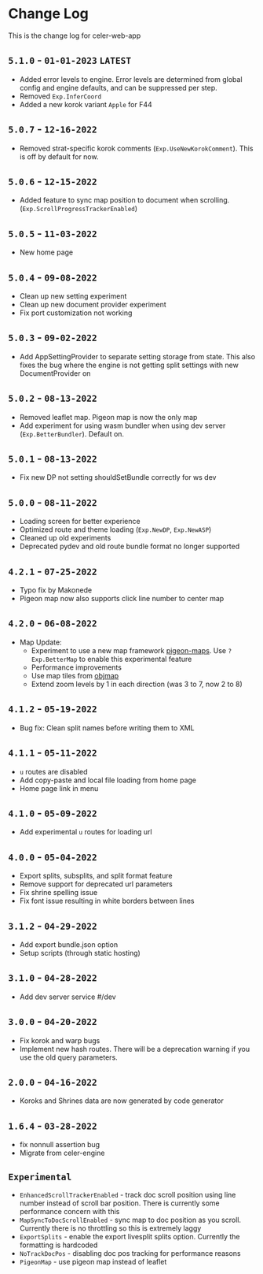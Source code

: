 # Change Log
This is the change log for celer-web-app

## `5.1.0` - `01-01-2023` `LATEST`
- Added error levels to engine. Error levels are determined from global config and engine defaults, and can be suppressed per step.
- Removed `Exp.InferCoord`
- Added a new korok variant `Apple` for F44

## `5.0.7` - `12-16-2022`
- Removed strat-specific korok comments (`Exp.UseNewKorokComment`). This is off by default for now.

## `5.0.6` - `12-15-2022`
- Added feature to sync map position to document when scrolling. (`Exp.ScrollProgressTrackerEnabled`)

## `5.0.5` - `11-03-2022`
- New home page

## `5.0.4` - `09-08-2022`
- Clean up new setting experiment
- Clean up new document provider experiment
- Fix port customization not working

## `5.0.3` - `09-02-2022`
- Add AppSettingProvider to separate setting storage from state. This also fixes the bug where the engine is not getting split settings with new DocumentProvider on

## `5.0.2` - `08-13-2022`
- Removed leaflet map. Pigeon map is now the only map
- Add experiment for using wasm bundler when using dev server (`Exp.BetterBundler`). Default on.

## `5.0.1` - `08-13-2022`
- Fix new DP not setting shouldSetBundle correctly for ws dev

## `5.0.0` - `08-11-2022`
- Loading screen for better experience
- Optimized route and theme loading (`Exp.NewDP`, `Exp.NewASP`)
- Cleaned up old experiments
- Deprecated pydev and old route bundle format no longer supported

## `4.2.1` - `07-25-2022`
- Typo fix by Makonede
- Pigeon map now also supports click line number to center map

## `4.2.0` - `06-08-2022`
- Map Update:
  - Experiment to use a new map framework [pigeon-maps](https://github.com/mariusandra/pigeon-maps). Use `?Exp.BetterMap` to enable this experimental feature
  - Performance improvements
  - Use map tiles from [objmap](https://objmap.zeldamods.org)
  - Extend zoom levels by 1 in each direction (was 3 to 7, now 2 to 8)

## `4.1.2` - `05-19-2022`
- Bug fix: Clean split names before writing them to XML

## `4.1.1` - `05-11-2022`
- `u` routes are disabled
- Add copy-paste and local file loading from home page
- Home page link in menu

## `4.1.0` - `05-09-2022`
- Add experimental `u` routes for loading url

## `4.0.0` - `05-04-2022`
- Export splits, subsplits, and split format feature
- Remove support for deprecated url parameters
- Fix shrine spelling issue
- Fix font issue resulting in white borders between lines

## `3.1.2` - `04-29-2022`
- Add export bundle.json option
- Setup scripts (through static hosting)

## `3.1.0` - `04-28-2022`
- Add dev server service #/dev

## `3.0.0` - `04-20-2022`
- Fix korok and warp bugs
- Implement new hash routes. There will be a deprecation warning if you use the old query parameters.

## `2.0.0` - `04-16-2022`
- Koroks and Shrines data are now generated by code generator

## `1.6.4` - `03-28-2022`
- fix nonnull assertion bug
- Migrate from celer-engine

## `Experimental`
- `EnhancedScrollTrackerEnabled` - track doc scroll position using line number instead of scroll bar position. There is currently some performance concern with this
- `MapSyncToDocScrollEnabled` - sync map to doc position as you scroll. Currently there is no throttling so this is extremely laggy
- `ExportSplits` - enable the export livesplit splits option. Currently the formatting is hardcoded
- `NoTrackDocPos` - disabling doc pos tracking for performance reasons
- `PigeonMap` - use pigeon map instead of leaflet
